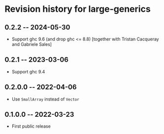 # Revision history for large-generics

## 0.2.2 -- 2024-05-30

* Support ghc 9.6 (and drop ghc <= 8.8)
  [together with Tristan Cacqueray and Gabriele Sales]

## 0.2.1 -- 2023-03-06

* Support ghc 9.4

## 0.2.0.0 -- 2022-04-06

* Use `SmallArray` instead of `Vector`

## 0.1.0.0 -- 2022-03-23

* First public release
